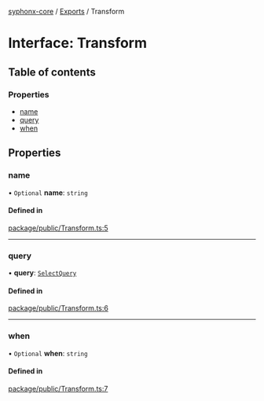 [syphonx-core](../README.md) / [Exports](../modules.md) / Transform

# Interface: Transform

## Table of contents

### Properties

- [name](Transform.md#name)
- [query](Transform.md#query)
- [when](Transform.md#when)

## Properties

### name

• `Optional` **name**: `string`

#### Defined in

[package/public/Transform.ts:5](https://github.com/dtempx/syphonx-core/blob/1f6e1bf/package/public/Transform.ts#L5)

___

### query

• **query**: [`SelectQuery`](../modules.md#selectquery)

#### Defined in

[package/public/Transform.ts:6](https://github.com/dtempx/syphonx-core/blob/1f6e1bf/package/public/Transform.ts#L6)

___

### when

• `Optional` **when**: `string`

#### Defined in

[package/public/Transform.ts:7](https://github.com/dtempx/syphonx-core/blob/1f6e1bf/package/public/Transform.ts#L7)
